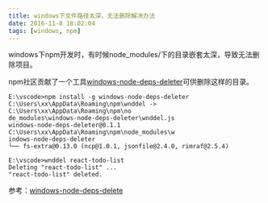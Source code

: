 ```yaml
---
title: windows下文件路径太深，无法删除解决办法
date: 2016-11-8 18:02:04
tags: [windows, npm]
---
```


windows下npm开发时，有时候node_modules/下的目录嵌套太深，导致无法删除项目。

npm社区贡献了一个工具[windows-node-deps-deleter](https://www.npmjs.com/package/windows-node-deps-deleter)可供删除这样的目录。

<!--more-->

```
E:\vscode>npm install -g windows-node-deps-deleter
C:\Users\xx\AppData\Roaming\npm\wnddel -> C:\Users\xx\AppData\Roaming\npm\no
de_modules\windows-node-deps-deleter\wnddel.js
windows-node-deps-deleter@0.1.1 C:\Users\xx\AppData\Roaming\npm\node_modules\w
indows-node-deps-deleter
└── fs-extra@0.13.0 (ncp@1.0.1, jsonfile@2.4.0, rimraf@2.5.4)

E:\vscode>wnddel react-todo-list
Deleting "react-todo-list" ...
"react-todo-list" deleted.
```

参考：[windows-node-deps-delete](https://www.npmjs.com/package/windows-node-deps-deleter#readme)
